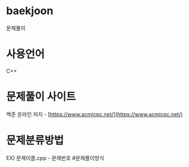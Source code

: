 # baekjoon
문제풀이

# 사용언어
C++

# 문제풀이 사이트

백준 온라인 저지 - [https://www.acmicpc.net/](https://www.acmicpc.net/)

# 문제분류방법

EX) 문제이름.cpp - 문제번호 #문제풀이방식